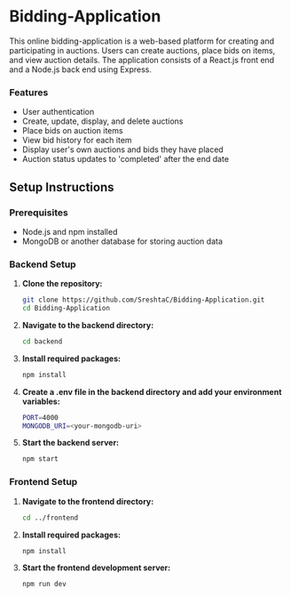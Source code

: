# Bidding-Application

This online bidding-application is a web-based platform for creating and participating in auctions. Users can create auctions, place bids on items, and view auction details. The application consists of a React.js front end and a Node.js back end using Express.

### Features

- User authentication
- Create, update, display, and delete auctions
- Place bids on auction items
- View bid history for each item 
- Display user's own auctions and bids they have placed
- Auction status updates to 'completed' after the end date

## Setup Instructions

### Prerequisites

- Node.js and npm installed
- MongoDB or another database for storing auction data

### Backend Setup

1. **Clone the repository:**
   ```sh
   git clone https://github.com/SreshtaC/Bidding-Application.git
   cd Bidding-Application
2. **Navigate to the backend directory:**
   ```sh
   cd backend
3. **Install required packages:**
   ```sh
   npm install
4. **Create a .env file in the backend directory and add your environment variables:**
   ```sh
   PORT=4000
   MONGODB_URI=<your-mongodb-uri>
5. **Start the backend server:**
   ```sh
   npm start
### Frontend Setup

1. **Navigate to the frontend directory:**
   ```sh
   cd ../frontend
2. **Install required packages:**
   ```sh
   npm install
3. **Start the frontend development server:**
   ```sh
   npm run dev
